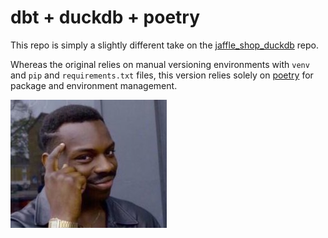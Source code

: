 # dbt + duckdb + poetry

This repo is simply a slightly different take on the 
[jaffle_shop_duckdb](https://github.com/dbt-labs/jaffle_shop_duckdb) repo.

Whereas the original relies on manual versioning environments with `venv` and `pip` and 
`requirements.txt` files, this version relies solely on [poetry](https://python-poetry.org/) 
for package and environment management.

![](assets/forhead-tap.jpg)
